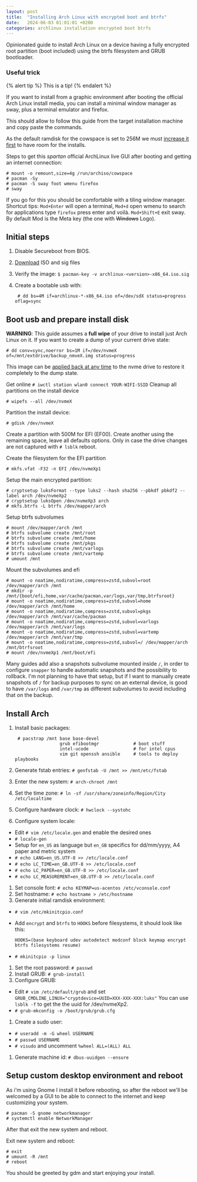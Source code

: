 ```yaml
---
layout: post
title:  "Installing Arch Linux with encrypted boot and btrfs"
date:   2024-06-03 01:01:01 +0200
categories: archlinux installation encrypted boot btrfs
---
```


Opinionated guide to install Arch Linux on a device having a fully encrypted
root partition (boot included) using the btrfs filesystem and GRUB bootloader.

### Useful trick

{% alert tip %}
This is a tip!
{% endalert %}


If you want to install from a graphic environment after booting the official
Arch Linux install media, you can install a minimal window manager as sway,
plus a terminal emulator and firefox.

This should allow to follow this guide from the target installation machine and
copy paste the commands.

As the default ramdisk for the cowspace is set to 256M we must [increase it
first](https://wiki.archlinux.org/title/Archiso#Adjusting_the_size_of_the_root_file_system)
to have room for the installs.

Steps to get this *spartan* official ArchLinux live GUI after booting and
getting an internet connection:

    # mount -o remount,size=4g /run/archiso/cowspace
    # pacman -Sy
    # pacman -S sway foot wmenu firefox
    # sway

If you go for this you should be comfortable with a tiling window manager.
Shortcut tips: `Mod+Enter` will open a terminal, `Mod+d` open wmenu to search
for applications type `firefox` press enter and voilà. `Mod+Shift+E` exit sway.
By default Mod is the Meta key (the one with ~~Windows~~ Logo).


## Initial steps

1. Disable Secureboot from BIOS.
1. [Download](https://archlinux.org/download/) ISO and sig files
1. Verify the image: `$ pacman-key -v archlinux-<version>-x86_64.iso.sig`
1. Create a bootable usb with:

        # dd bs=4M if=archlinux-*-x86_64.iso of=/dev/sdX status=progress oflag=sync

## Boot usb and prepare install disk

**WARNING**: This guide assumes a **full wipe** of your drive to install just Arch Linux on it.
If you want to create a dump of your current drive state:

    # dd conv=sync,noerror bs=1M if=/dev/nvmeX  of=/mnt/extdrive/backup_nmveX.img status=progress

This image can be [applied back at any
time](https://wiki.archlinux.org/index.php/Dd#Disk_cloning_and_restore) to the
nvme drive to restore it completely to the dump state.

Get online `# iwctl station wlan0 connect YOUR-WIFI-SSID`
Cleanup all partitions on the install device

    # wipefs --all /dev/nvmeX

Partition the install device:

    # gdisk /dev/nvmeX

Create a partition with 500M for EFI (EF00).
Create another using the remaining space, leave all defaults options.
Only in case the drive changes are not captured with `# lsblk` reboot.

Create the filesystem for the EFI partition

    # mkfs.vfat -F32 -n EFI /dev/nvmeXp1

Setup the main encrypted partition:

    # cryptsetup luksFormat --type luks2 --hash sha256 --pbkdf pbkdf2 --label arch /dev/nvmeXp2
    # cryptsetup luksOpen /dev/nvmeXp3 arch
    # mkfs.btrfs -L btrfs /dev/mapper/arch

Setup btrfs subvolumes

    # mount /dev/mapper/arch /mnt
    # btrfs subvolume create /mnt/root
    # btrfs subvolume create /mnt/home
    # btrfs subvolume create /mnt/pkgs
    # btrfs subvolume create /mnt/varlogs
    # btrfs subvolume create /mnt/vartemp
    # umount /mnt

Mount the subvolumes and efi

    # mount -o noatime,nodiratime,compress=zstd,subvol=root /dev/mapper/arch /mnt
    # mkdir -p /mnt/{boot/efi,home,var/cache/pacman,var/logs,var/tmp,btrfsroot}
    # mount -o noatime,nodiratime,compress=zstd,subvol=home /dev/mapper/arch /mnt/home
    # mount -o noatime,nodiratime,compress=zstd,subvol=pkgs /dev/mapper/arch /mnt/var/cache/pacman
    # mount -o noatime,nodiratime,compress=zstd,subvol=varlogs /dev/mapper/arch /mnt/var/logs
    # mount -o noatime,nodiratime,compress=zstd,subvol=vartemp /dev/mapper/arch /mnt/var/tmp
    # mount -o noatime,nodiratime,compress=zstd,subvol=/ /dev/mapper/arch /mnt/btrfsroot
    # mount /dev/nvmeXp1 /mnt/boot/efi

Many guides add also a snapshots subvolume mounted inside `/`, in order to
configure `snapper` to handle automatic snapshots and the possibility to
rollback. I'm not planning to have that setup, but if I want to manually
create snapshots of `/` for backup purposes to sync on an external device, is
good to have `/var/logs` and `/var/tmp` as different subvolumes to avoid
including that on the backup.


## Install Arch

1. Install basic packages:

        # pacstrap /mnt base base-devel
                        grub efibootmgr             # boot stuff
                        intel-ucode                 # for intel cpus
                        vim git openssh ansible     # tools to deploy playbooks

1. Generate fstab entries: `# genfstab -U /mnt >> /mnt/etc/fstab`
1. Enter the new system: `# arch-chroot /mnt`
1. Set the time zone: `# ln -sf /usr/share/zoneinfo/Region/City /etc/localtime`
1. Configure hardware clock: `# hwclock --systohc`
1. Configure system locale:
  * Edit `# vim /etc/locale.gen` and enable the desired ones
  * `# locale-gen`
  * Setup for `en_US` as language but `en_GB` specifics for dd/mm/yyyy, A4 paper and metric system
  * `# echo LANG=en_US.UTF-8 >> /etc/locale.conf`
  * `# echo LC_TIME=en_GB.UTF-8 >> /etc/locale.conf`
  * `# echo LC_PAPER=en_GB.UTF-8 >> /etc/locale.conf`
  * `# echo LC_MEASUREMENT=en_GB.UTF-8 >> /etc/locale.conf`
1. Set console font: `# echo KEYMAP=us-acentos /etc/vconsole.conf`
1. Set hostname: `# echo hostname > /etc/hostname`
1. Generate initial ramdisk environment:
  * `# vim /etc/mkinitcpio.conf`
  * Add `encrypt` and `btrfs` to `HOOKS` before filesystems, it should look like this:

        HOOKS=(base keyboard udev autodetect modconf block keymap encrypt btrfs filesystems resume)

  * `# mkinitcpio -p linux`
1. Set the root password: `# passwd`
1. Install GRUB: `# grub-install`
1. Configure GRUB:
  * Edit `# vim /etc/default/grub` and set `GRUB_CMDLINE_LINUX="cryptdevice=UUID=XXX-XXX-XXX:luks"`
    You can use `lsblk -f` to get the the uuid for /dev/nvmeXp2.
  * `# grub-mkconfig -o /boot/grub/grub.cfg`
1. Create a sudo user:
  * `# useradd -m -G wheel USERNAME`
  * `# passwd USERNAME`
  * `# visudo` and uncomment `%wheel ALL=(ALL) ALL`
1. Generate machine id: `# dbus-uuidgen --ensure`

## Setup custom desktop environment and reboot

As i'm using Gnome I install it before rebooting, so after the reboot we'll be
welcomed by a GUI to be able to connect to the internet and keep customizing
your system.

    # pacman -S gnome networkmanager
    # systemctl enable NetworkManager

After that exit the new system and reboot.

Exit new system and reboot:

    # exit
    # umount -R /mnt
    # reboot

You should be greeted by gdm and start enjoying your install.

